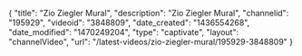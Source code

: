{
    "title": "Zio Ziegler Mural",
    "description": "Zio Ziegler Mural",
    "channelid": "195929",
    "videoid": "3848809",
    "date_created": "1436554268",
    "date_modified": "1470249204",
    "type": "captivate",
    "layout": "channelVideo",
    "url": "\/latest-videos\/zio-ziegler-mural\/195929-3848809"
}